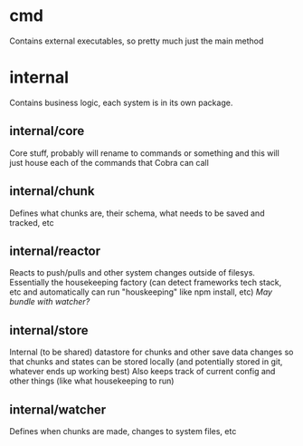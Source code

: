 # cmd
Contains external executables, so pretty much just the main method

# internal
Contains business logic, each system is in its own package.

## internal/core
Core stuff, probably will rename to commands or something and this will just house each of the commands that Cobra can call

## internal/chunk
Defines what chunks are, their schema, what needs to be saved and tracked, etc

## internal/reactor
Reacts to push/pulls and other system changes outside of filesys. Essentially the housekeeping factory (can detect frameworks tech stack, etc and automatically can run "houskeeping" like npm install, etc)
*May bundle with watcher?*

## internal/store
Internal (to be shared) datastore for chunks and other save data changes so that chunks and states can be stored locally (and potentially stored in git, whatever ends up working best) Also keeps track of current config and other things (like what housekeeping to run)

## internal/watcher
Defines when chunks are made, changes to system files, etc
